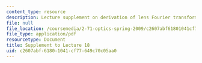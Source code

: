 ```yaml
---
content_type: resource
description: Lecture supplement on derivation of lens Fourier transforming property.
file: null
file_location: /coursemedia/2-71-optics-spring-2009/c2607abf61801041cf77649c70c05aa0_MIT2_71S09_supp18.pdf
file_type: application/pdf
resourcetype: Document
title: Supplement to Lecture 18
uid: c2607abf-6180-1041-cf77-649c70c05aa0
---
```

